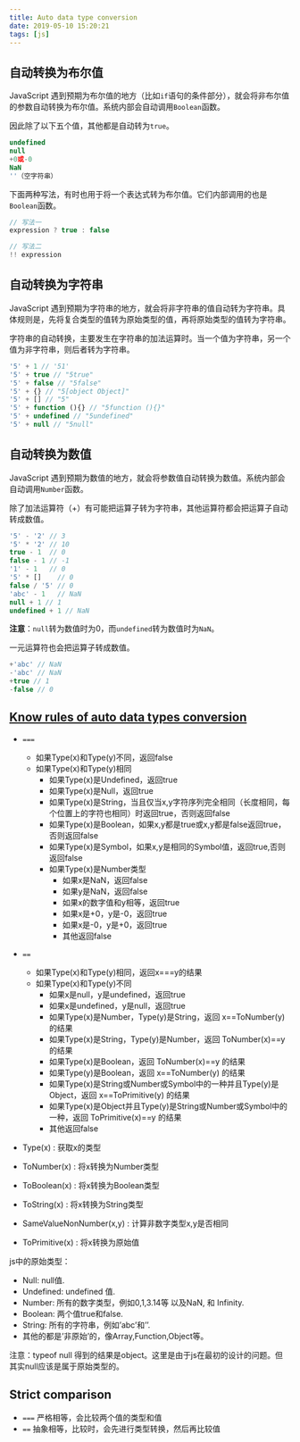 ```yaml
---
title: Auto data type conversion
date: 2019-05-10 15:20:21
tags: [js]
---
```


## 自动转换为布尔值

JavaScript 遇到预期为布尔值的地方（比如`if`语句的条件部分），就会将非布尔值的参数自动转换为布尔值。系统内部会自动调用`Boolean`函数。

因此除了以下五个值，其他都是自动转为`true`。

``` js
undefined
null
+0或-0
NaN
''（空字符串）
```

下面两种写法，有时也用于将一个表达式转为布尔值。它们内部调用的也是`Boolean`函数。

```js
// 写法一
expression ? true : false

// 写法二
!! expression
```

## 自动转换为字符串

JavaScript 遇到预期为字符串的地方，就会将非字符串的值自动转为字符串。具体规则是，先将复合类型的值转为原始类型的值，再将原始类型的值转为字符串。

字符串的自动转换，主要发生在字符串的加法运算时。当一个值为字符串，另一个值为非字符串，则后者转为字符串。

```js
'5' + 1 // '51'
'5' + true // "5true"
'5' + false // "5false"
'5' + {} // "5[object Object]"
'5' + [] // "5"
'5' + function (){} // "5function (){}"
'5' + undefined // "5undefined"
'5' + null // "5null"
```

## 自动转换为数值

JavaScript 遇到预期为数值的地方，就会将参数值自动转换为数值。系统内部会自动调用`Number`函数。

除了加法运算符（+）有可能把运算子转为字符串，其他运算符都会把运算子自动转成数值。

```js
'5' - '2' // 3
'5' * '2' // 10
true - 1  // 0
false - 1 // -1
'1' - 1   // 0
'5' * []    // 0
false / '5' // 0
'abc' - 1   // NaN
null + 1 // 1
undefined + 1 // NaN
```

**注意**：`null`转为数值时为0，而`undefined`转为数值时为`NaN`。

一元运算符也会把运算子转成数值。

```js
+'abc' // NaN
-'abc' // NaN
+true // 1
-false // 0
```

## [Know rules of auto data types conversion](https://juejin.im/entry/584918612f301e005716add6)

- `===`
  - 如果Type(x)和Type(y)不同，返回false
  - 如果Type(x)和Type(y)相同
    - 如果Type(x)是Undefined，返回true
    - 如果Type(x)是Null，返回true
    - 如果Type(x)是String，当且仅当x,y字符序列完全相同（长度相同，每个位置上的字符也相同）时返回true，否则返回false
    - 如果Type(x)是Boolean，如果x,y都是true或x,y都是false返回true，否则返回false
    - 如果Type(x)是Symbol，如果x,y是相同的Symbol值，返回true,否则返回false
    - 如果Type(x)是Number类型
      - 如果x是NaN，返回false
      - 如果y是NaN，返回false
      - 如果x的数字值和y相等，返回true
      - 如果x是+0，y是-0，返回true
      - 如果x是-0，y是+0，返回true
      - 其他返回false

- `==`
  - 如果Type(x)和Type(y)相同，返回x===y的结果
  - 如果Type(x)和Type(y)不同
    - 如果x是null，y是undefined，返回true
    - 如果x是undefined，y是null，返回true
    - 如果Type(x)是Number，Type(y)是String，返回 x==ToNumber(y) 的结果
    - 如果Type(x)是String，Type(y)是Number，返回 ToNumber(x)==y 的结果
    - 如果Type(x)是Boolean，返回 ToNumber(x)==y 的结果
    - 如果Type(y)是Boolean，返回 x==ToNumber(y) 的结果
    - 如果Type(x)是String或Number或Symbol中的一种并且Type(y)是Object，返回 x==ToPrimitive(y) 的结果
    - 如果Type(x)是Object并且Type(y)是String或Number或Symbol中的一种，返回 ToPrimitive(x)==y 的结果
    - 其他返回false

- Type(x) : 获取x的类型
- ToNumber(x) : 将x转换为Number类型
- ToBoolean(x) : 将x转换为Boolean类型
- ToString(x) : 将x转换为String类型
- SameValueNonNumber(x,y) : 计算非数字类型x,y是否相同
- ToPrimitive(x) : 将x转换为原始值

js中的原始类型：

- Null: null值.
- Undefined: undefined 值.
- Number: 所有的数字类型，例如0,1,3.14等 以及NaN, 和 Infinity.
- Boolean: 两个值true和false.
- String: 所有的字符串，例如’abc’和’’.
- 其他的都是’非原始’的，像Array,Function,Object等。

注意：typeof null 得到的结果是object。这里是由于js在最初的设计的问题。但其实null应该是属于原始类型的。

## Strict comparison

- `===` 严格相等，会比较两个值的类型和值
- `==`  抽象相等，比较时，会先进行类型转换，然后再比较值